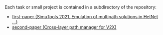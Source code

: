 Each task or small project is contained in a subdirectory of the repository:

 - [first-paper (SimuTools 2021, Emulation of multipath solutions in HetNet ...)](./paper-01/paper-emulation.md)
 - [second-paper (Cross-layer path manager for V2X)](./paper-02/paper-cross-layer.md)
 
